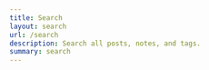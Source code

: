 ```yaml
---
title: Search
layout: search
url: /search
description: Search all posts, notes, and tags.
summary: search
---
```

